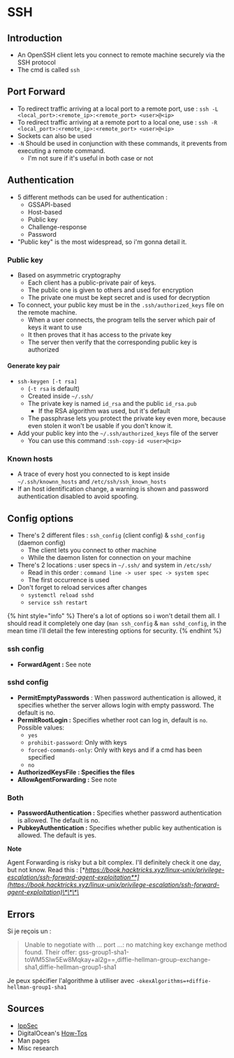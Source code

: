 # SSH

## Introduction

* An OpenSSH client lets you connect to remote machine securely via the SSH protocol
* The cmd is called `ssh`

## Port Forward

* To redirect traffic arriving at a local port to a remote port,  use :  `ssh -L <local_port>:<remote_ip>:<remote_port> <user>@<ip>`
* To redirect traffic arriving at a remote port to a local one, use : `ssh -R <local_port>:<remote_ip>:<remote_port> <user>@<ip>`
* Sockets can also be used
* `-N` Should be used in conjunction with these commands, it prevents from executing a remote command.
  * I'm not sure if it's useful in both case or not

## Authentication

* 5 different methods can be used for authentication :
  * GSSAPI-based
  * Host-based
  * Public key
  * Challenge-response
  * Password
* "Public key" is the most widespread, so i'm gonna detail it.

### Public key

* Based on asymmetric cryptography
  * Each client has a public-private pair of keys.
  * The public one is given to others and used for encryption
  * The private one must be kept secret and is used for decryption
* To connect, your public key must be in the `.ssh/authorized_keys` file on the remote machine.
  * When a user connects, the program tells the server which pair of keys it want to use
  * It then proves that it has access to the private key
  * The server then verify that the corresponding public key is authorized

#### Generate key pair

* `ssh-keygen [-t rsa]`
  * \(`-t rsa` is default\)
  * Created inside `~/.ssh/`
  * The private key is named `id_rsa` and the public `id_rsa.pub` 
    * If the RSA algorithm was used, but it's default
  * The passphrase lets you protect the private key even more, because even stolen it won't be usable if you don't know it.
* Add your public key into the `~/.ssh/authorized_keys` file of the server
  * You can use this command :`ssh-copy-id <user>@<ip>`

### Known hosts

* A trace of every host you connected to is kept inside `~/.ssh/knownn_hosts` and `/etc/ssh/ssh_known_hosts`
* If an host identification change, a warning is shown and password authentication disabled to avoid spoofing.

## Config options

* There's 2 different files : `ssh_config` \(client config\) & `sshd_config` \(daemon config\)
  * The client lets you connect to other machine
  * While the daemon listen for connection on your machine
* There's 2 locations :  user specs in `~/.ssh/` and system in `/etc/ssh/`
  * Read in this order : `command line -> user spec -> system spec`
  * The first occurrence is used
* Don't forget to reload services after changes
  * `systemctl reload sshd`
  * `service ssh restart`

{% hint style="info" %}
There's a lot of options so i won't detail them all. I should read it completely one day \(`man ssh_config` & `man sshd_config`,  in the mean time i'll detail the few interesting options for security.
{% endhint %}

### ssh config

* **ForwardAgent :** See note

### sshd config

* **PermitEmptyPasswords** : When password authentication is allowed, it specifies whether the server allows login with empty password. The default is no.
* **PermitRootLogin :** Specifies whether root can log in, default is `no`. Possible values:
  * `yes`
  * `prohibit-password`: Only with keys
  * `forced-commands-only`: Only with keys and if a cmd has been specified
  * `no`
* **AuthorizedKeysFile : Specifies the files** 
* **AllowAgentForwarding :** See note

### Both

* **PasswordAuthentication :** Specifies whether password authentication is allowed. The default is no.
* **PubkeyAuthentication :** Specifies whether public key authentication is allowed. The default is yes.

**Note** 

Agent Forwarding is risky but a bit complex. I'll definitely check it one day, but not know. Read this : [**https://book.hacktricks.xyz/linux-unix/privilege-escalation/ssh-forward-agent-exploitation**](https://book.hacktricks.xyz/linux-unix/privilege-escalation/ssh-forward-agent-exploitation)\*\*\*\*

## Errors

Si je reçois un :

> Unable to negotiate with ... port ...: no matching key exchange method found. Their offer: gss-group1-sha1-toWM5Slw5Ew8Mqkay+al2g==,diffie-hellman-group-exchange-sha1,diffie-hellman-group1-sha1

Je peux spécifier l'algorithme à utiliser avec `-okexAlgorithms=+diffie-hellman-group1-sha1` 

## Sources

* [IppSec](https://www.youtube.com/channel/UCa6eh7gCkpPo5XXUDfygQQA)
* DigitalOcean's [How-Tos](https://www.digitalocean.com/docs/droplets/how-to/add-ssh-keys/)
* Man pages
* Misc research

